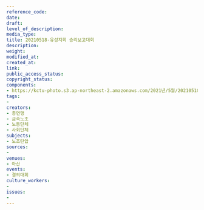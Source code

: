 ```yaml
---
reference_code: 
date: 
draft: 
level_of_description: 
media_type: 
title: 20210518-유성지회 승리보고대회
description: 
weight: 
modified_at: 
created_at: 
link: 
public_access_status: 
copyright_status: 
components:
- https://kctu-photo.s3.ap-northeast-2.amazonaws.com/2021년/5월/20210518-유성지회+승리보고대회/_5D40435.jpg
tags:
- 
creators:
- 총연맹
- 금속노조
- 노동단체
- 사회단체
subjects:
- 노조탄압
sources:
- 
venues:
- 아산
events:
- 결의대회
culture_workers:
- 
issues:
- 
---
```

